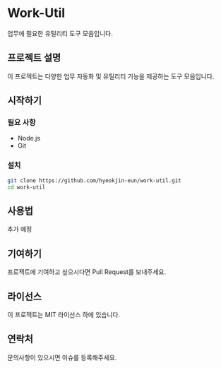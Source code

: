 # Work-Util

업무에 필요한 유틸리티 도구 모음입니다.

## 프로젝트 설명

이 프로젝트는 다양한 업무 자동화 및 유틸리티 기능을 제공하는 도구 모음입니다.

## 시작하기

### 필요 사항

- Node.js
- Git

### 설치

```bash
git clone https://github.com/hyeokjin-eun/work-util.git
cd work-util
```

## 사용법

추가 예정

## 기여하기

프로젝트에 기여하고 싶으시다면 Pull Request를 보내주세요.

## 라이선스

이 프로젝트는 MIT 라이선스 하에 있습니다.

## 연락처

문의사항이 있으시면 이슈를 등록해주세요.